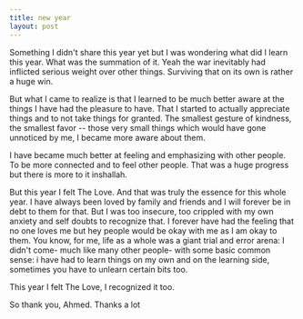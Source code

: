```yaml
---
title: new year
layout: post
---
```


Something I didn't share this year yet but I was wondering what did I learn this year. What was the summation of it. Yeah the war inevitably had inflicted serious weight over other things. Surviving that on its own is rather a huge win.

But what I came to realize is that I learned to be much better aware at the things I have had the pleasure to have. That I started to actually appreciate things and to not take things for granted. The smallest gesture of kindness, the smallest favor -- those very small things which would have gone unnoticed by me, I became more aware about them.

I have became much better at feeling and emphasizing with other people. To be more connected and to feel other people. That was a huge progress but there is more to it inshallah.

But this year I felt The Love. And that was truly the essence for this whole year. I have always been loved by family and friends and I will forever be in debt to them for that. But I was too insecure, too crippled with my own anxiety and self doubts to recognize that. I forever have had the feeling that no one loves me but hey people would be okay with me as I am okay to them. You know, for me, life as a whole was a giant trial and error arena: I didn't come- much like many other people- with some basic common sense: i have had to learn things on my own and on the learning side, sometimes you have to unlearn certain bits too.

This year I felt The Love, I recognized it too.

So thank you, Ahmed. Thanks a lot
